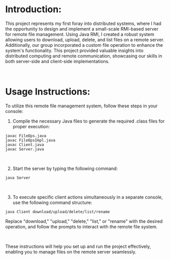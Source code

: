 # Introduction:

This project represents my first foray into distributed systems, where I had the opportunity to design and implement a small-scale RMI-based server for remote file management. Using Java RMI, I created a robust system allowing users to download, upload, delete, and list files on a remote server. Additionally, our group incorporated a custom file operation to enhance the system's functionality. This project provided valuable insights into distributed computing and remote communication, showcasing our skills in both server-side and client-side implementations.

<br>

# Usage Instructions:

To utilize this remote file management system, follow these steps in your console:

1. Compile the necessary Java files to generate the required .class files for proper execution:
```
javac FileOps.java
javac FileOpsImpl.java
javac Client.java
javac Server.java
```
<br>

2. Start the server by typing the following command:
```
java Server
```

<br>

3. To execute specific client actions simultaneously in a separate console, use the following command structure:
```
java Client download/upload/delete/list/rename
```

Replace "download," "upload," "delete," "list," or "rename" with the desired operation, and follow the prompts to interact with the remote file system.

<br>

These instructions will help you set up and run the project effectively, enabling you to manage files on the remote server seamlessly.
